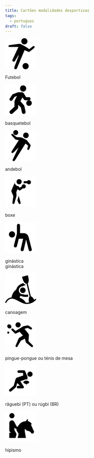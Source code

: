 ```yaml
---
title: Cartões modalidades desportivas
tags:
  - portugues
draft: false
---
```

<e-card color="1">
<div>

![](/img/icons8-futebol-100.png)

</div>
<div>Futebol</div>
</e-card>

<e-card color="2">
<div>

![](/img/icons8-basquetebol-100.png)

</div>
<div>basquetebol</div>
</e-card>

<e-card color="3">
<div>

![](/img/icons8-andebol-100.png)

</div>
<div>andebol</div>
</e-card>

<e-card color="4">
<div>

![](/img/icons8-boxe-100.png)

</div>
<div>boxe</div>
</e-card>

<e-card color="5">
<div>

![](/img/icons8-ginastica-100.png)

</div>
<div>ginástica</div>
</e-card>

<e-card color="6">
<div></div>
<div>ginástica</div>
</e-card>

<e-card color="7">
<div>

![](/img/icons8-canoagem-slalom-100.png)

</div>
<div>canoagem</div>
</e-card>

<e-card color="8">
<div>

![](/img/icons8-pingue-pongue-100.png)

</div>
<div>pingue-pongue ou ténis de mesa</div>
</e-card>

<e-card color="9">
<div>

![](/img/icons8-raguebi-100.png)

</div>
<div>râguebi (PT) ou rúgbi (BR)</div>
</e-card>

<e-card color="10">
<div>

![](/img/icons8-hipismo-100.png)

</div>
<div>hipismo</div>
</e-card>